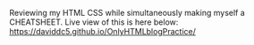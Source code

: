 Reviewing my HTML CSS while simultaneously making myself a CHEATSHEET.
Live view of this is here below:
https://daviddc5.github.io/OnlyHTMLblogPractice/

